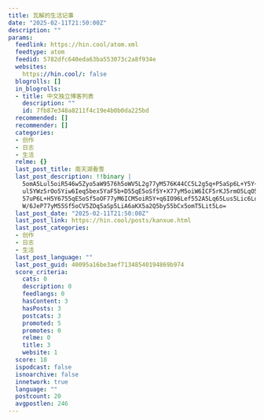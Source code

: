 ```yaml
---
title: 瓦解的生活记事
date: "2025-02-11T21:50:00Z"
description: ""
params:
  feedlink: https://hin.cool/atom.xml
  feedtype: atom
  feedid: 5782dfc640eda63ba553073c2a8f934e
  websites:
    https://hin.cool/: false
  blogrolls: []
  in_blogrolls:
  - title: 中文独立博客列表
    description: ""
    id: 7fb87e348a8211f4c19e4b0b0da225bd
  recommended: []
  recommender: []
  categories:
  - 创作
  - 日志
  - 生活
  relme: {}
  last_post_title: 南天湖看雪
  last_post_description: !!binary |
    5omA5Lul5oiR546w5Zyo5aW9576h5oWV5L2g77yM576K44CC5L2g5q+P5aSp6L+Y5Y+v5L
    ul5YWz5rOo5Yiw6Ieq5bex5YaF5b+D55qE5oSf5Y+X77yM5oiW6ICF5rKJ5rmO5LqO5bey
    57uP6L+H5Y6755qE5oSf5oOF77yM6ICM5oiR5Y+q6IO96Lef552A5Lq65Lus5Lic6Lqy6K
    W/6JeP77yM55Sf5oCV5ZOq5aSp5LiA6aKX5a2Q5by55bCx5omT5Lit5Lo=
  last_post_date: "2025-02-11T21:50:00Z"
  last_post_link: https://hin.cool/posts/kanxue.html
  last_post_categories:
  - 创作
  - 日志
  - 生活
  last_post_language: ""
  last_post_guid: 40095a16be3aef71348540194869b974
  score_criteria:
    cats: 0
    description: 0
    feedlangs: 0
    hasContent: 3
    hasPosts: 3
    postcats: 3
    promoted: 5
    promotes: 0
    relme: 0
    title: 3
    website: 1
  score: 18
  ispodcast: false
  isnoarchive: false
  innetwork: true
  language: ""
  postcount: 20
  avgpostlen: 246
---
```

